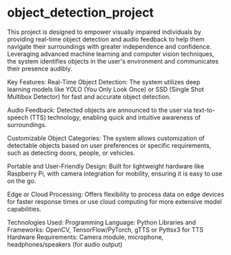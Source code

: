 # object_detection_project
This project is designed to empower visually impaired individuals by providing real-time object detection and audio feedback to help them navigate their surroundings with greater independence and confidence. Leveraging advanced machine learning and computer vision techniques, the system identifies objects in the user's environment and communicates their presence audibly.

Key Features:
Real-Time Object Detection:
The system utilizes deep learning models like YOLO (You Only Look Once) or SSD (Single Shot Multibox Detector) for fast and accurate object detection.

Audio Feedback:
Detected objects are announced to the user via text-to-speech (TTS) technology, enabling quick and intuitive awareness of surroundings.

Customizable Object Categories:
The system allows customization of detectable objects based on user preferences or specific requirements, such as detecting doors, people, or vehicles.

Portable and User-Friendly Design:
Built for lightweight hardware like Raspberry Pi, with camera integration for mobility, ensuring it is easy to use on the go.

Edge or Cloud Processing:
Offers flexibility to process data on edge devices for faster response times or use cloud computing for more extensive model capabilities.

Technologies Used:
Programming Language: Python
Libraries and Frameworks: OpenCV, TensorFlow/PyTorch, gTTS or Pyttsx3 for TTS
Hardware Requirements: Camera module, microphone, headphones/speakers (for audio output)
